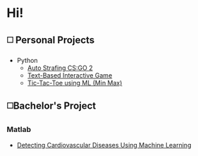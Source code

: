 # Hi!

## ◻️ Personal Projects
- Python
  - [Auto Strafing CS:GO 2](https://github.com/PadTo/Auto_Counter_Strafing_cs_go_2)
  - [Text-Based Interactive Game](https://github.com/PadTo/Text_Based_Escape_Room)
  - [Tic-Tac-Toe using ML (Min Max)](https://github.com/PadTo/Tic_Tac_Toe-ML-)


## ◻️Bachelor's Project 
### Matlab
- [Detecting Cardiovascular Diseases Using Machine Learning](https://github.com/PadTo/Detecting-CVDs-Using-ML-MATLAB/tree/main)
